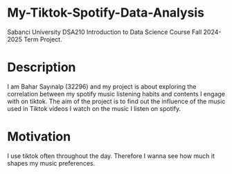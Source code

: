 # My-Tiktok-Spotify-Data-Analysis
Sabanci University DSA210 Introduction to Data Science Course Fall 2024-2025 Term Project.

# Description
I am Bahar Sayınalp (32296) and my project is about exploring the correlation between my spotify music listening habits and contents I engage with on tiktok. The aim of the project is to find out the influence of the music used in Tiktok videos I watch on the music I listen on spotify.

# Motivation
I use tiktok often throughout the day. Therefore I wanna see how much it shapes my music preferences. 
